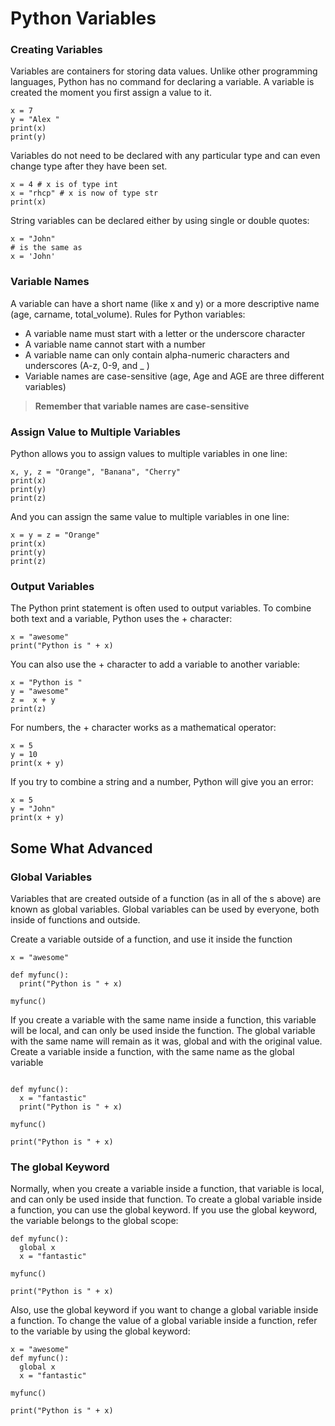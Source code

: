 # Python Variables

### Creating Variables
Variables are containers for storing data values.
Unlike other programming languages, Python has no command for declaring a variable.
A variable is created the moment you first assign a value to it.
```python3
x = 7
y = "Alex "
print(x)
print(y)
```
Variables do not need to be declared with any particular type and can even change type after they have been set.

```python3
x = 4 # x is of type int
x = "rhcp" # x is now of type str
print(x)
```

String variables can be declared either by using single or double quotes:
```python3
x = "John"
# is the same as
x = 'John'
```

### Variable Names
A variable can have a short name (like x and y) or a more descriptive name (age, carname, total_volume). Rules for Python variables:
*   A variable name must start with a letter or the underscore character
*   A variable name cannot start with a number
*   A variable name can only contain alpha-numeric characters and underscores (A-z, 0-9, and _ )
*   Variable names are case-sensitive (age, Age and AGE are three different variables)

> **Remember that variable names are case-sensitive**


### Assign Value to Multiple Variables

Python allows you to assign values to multiple variables in one line:
```python3
x, y, z = "Orange", "Banana", "Cherry"
print(x)
print(y)
print(z)
```
And you can assign the same value to multiple variables in one line:
```python3
x = y = z = "Orange"
print(x)
print(y)
print(z)
```

### Output Variables

The Python print statement is often used to output variables.
To combine both text and a variable, Python uses the + character:
```
x = "awesome"
print("Python is " + x)
```
You can also use the + character to add a variable to another variable:
```
x = "Python is "
y = "awesome"
z =  x + y
print(z)
```
For numbers, the + character works as a mathematical operator:
```
x = 5
y = 10
print(x + y)
```
If you try to combine a string and a number, Python will give you an error:
```
x = 5
y = "John"
print(x + y)
```
## Some What Advanced
### Global Variables

Variables that are created outside of a function (as in all of the s above) are known as global variables.
Global variables can be used by everyone, both inside of functions and outside.


Create a variable outside of a function, and use it inside the function
```
x = "awesome"

def myfunc():
  print("Python is " + x)

myfunc()
```
If you create a variable with the same name inside a function, this variable will be local, and can only be used inside the function. The global variable with the same name will remain as it was, global and with the original value.
Create a variable inside a function, with the same name as the global variable

```x = "awesome"

def myfunc():
  x = "fantastic"
  print("Python is " + x)

myfunc()

print("Python is " + x)
```

### The global Keyword

Normally, when you create a variable inside a function, that variable is local, and can only be used inside that function.
To create a global variable inside a function, you can use the global keyword.
If you use the global keyword, the variable belongs to the global scope:
```
def myfunc():
  global x
  x = "fantastic"

myfunc()

print("Python is " + x)
```
Also, use the global keyword if you want to change a global variable inside a function.
To change the value of a global variable inside a function, refer to the variable by using the global keyword:
```
x = "awesome"
def myfunc():
  global x
  x = "fantastic"

myfunc()

print("Python is " + x)
```
